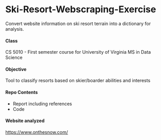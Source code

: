 # Ski-Resort-Webscraping-Exercise
Convert website information on ski resort terrain into a dictionary for analysis.

#### Class
CS 5010 - First semester course for University of Virginia MS in Data Science

#### Objective
Tool to classify resorts based on skier/boarder abilities and interests

#### Repo Contents
- Report including references
- Code

#### Website analyzed
https://www.onthesnow.com/

